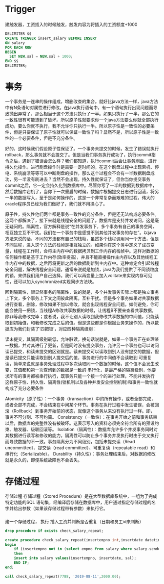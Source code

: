 Trigger
===

###
 建触发器，工资插入的时候触发，触发内容为将插入的工资额度+1000
``` sql
DELIMITER $$
CREATE TRIGGER insert_salary BEFORE INSERT
ON salary
FOR EACH ROW
BEGIN
  SET NEW.sal = NEW.sal + 1000;
END $$
DELIMITER;

```
事务
===
一个事务是一连串的操作组成，增删改查的集合。就好比java方法一样，java方法中有N条语句对属性进行修改。在java执行语句中，有一个语句执行出现问题而导致抛出异常了，那么相当于这个方法只执行了一半。如果只执行了一半，那么它的一致性很有可能遭到了破坏。所以原子性就要求你一个java方法要么你就全部执行成功，要么你就不执行，我不允许你只执行一半。所以原子性是一致性的必要条件，但是只要保证了原子性就可以保证一致性了吗？显然不是，所以原子性是一致性的一个必要条件，但是不充分条件。

好的，这时候我们假设原子性保证了。一个事务未提交的时候，发生了错误就执行rollback，那么事务就不会提交了。但是当我们事务执行成功了，执行commit指令之后，遇到了错误会怎么样？我们都知道，执行commit后会让事务刷盘，进行持久化操作。进行刷盘操作时是需要一定时间的，在这个刷盘过程中出现宕机、停电、系统崩溃等等可以中断刷盘的操作，那么这个过程会不会有一半数据刷盘成功，另一半没有刷进去？当然不会出现，持久性就保证了，但你当你提交事务commit之后，它一定会持久化到数据库中。尽管你写了一半的数据到数据库中，然后数据库宕机了，当你下一次重启的时候，数据库根据提交日志进行回滚，将另一半的数据写入，至于是如何操作的，这是一个非常复杂而艰难的过程，伟大的oracle程序员已经为我们做好了，我们就不用操心了。 

原子性，持久性他们两个都是事务一致性的充分条件，但是还无法构成必要条件。这两个都解决了，接下来就是线程安全的问题了。数据库是支持并发访问，这是毫无疑问的。隔离性，官方解释是说“在并发事务下，多个事务有自己的事务空间，相互独立互不干扰。我们在一个事务中是感觉不到其他并发事务的存在”。以java方法来说的话，不同的方法都有自己的栈帧，虽然多个线程调用同一个方法，但是不同进程，进入这个方法的栈帧是相互独立的。如果你在这个类中定义了成员变量，线程在工作时，会将主内存中的数据拷贝到工作内存的栈帧中。这样对数据的任何操作都是基于工作内存(效率提高)，并且不能直接操作主内存以及其他线程工作内存中的数据，之后再将更新之后的数据刷新到主内存中。这种肯定会引起线程安全问题，解决线程安全问题，通常来说就是加锁，java为我们提供了不同锁粒度的锁，来供我们用户自己选择。我们可以再变量上加入volitate来实现内存可见性，还可以加入synchronized实现同步方法块。

回到隔离性，很显然事务的隔离性，说的就是，多个并发事务实际上都是独立事务上下文，多个事务上下文之间彼此隔离，互补干扰。但是多个事务如果对共享数据进行查看，删除，修改如果不加以修改，就会出现线程安全问题。如何避免，你可能会使用一把锁，当线程A修改共享数据的时候，让线程B不要来查看共享数据，除非等我修改完毕；或者说，我不让别人读取到我修改共享数据的中间值，只能读取到初始值，和我修改完成之后的值。但是这些都是你根据业务来操作的，所以数据库为我们封装了‘四把锁’，对应四种隔离级别：

读未提交，其隔离级别最低，允许脏读。换句话说就是，如果一个事务正在处理某一数据，并对其进行了更新，但是同时没有提交事务，允许另一个事务也可以访问
读已提交，和读未提交的区别就是。读未提交可以读取到别人没有提交的数据，但是读已提交只能读取到别人提交后的值，事务进行的中间值不会读取到
可重复读，简单来说就是事务处理过程中多次读取同一个数据的时候，这个值不会发生改变，其值都和第一次查询到的数据是一致的
串行化，是最严格的隔离级别，他要求所有的事务都被串行执行，既事务只能一个接一个的进行处理，不能并发执行
这样原子性、持久性、隔离性(锁机制以及各种并发安全控制机制)和事务一致性就构成了充分必要条件

Atomicity（原子性）：一个事务（transaction）中的所有操作，或者全部完成，或者全部不完成，不会结束在中间某个环节。事务在执行过程中发生错误，会被回滚（Rollback）到事务开始前的状态，就像这个事务从来没有执行过一样。即，事务不可分割、不可约简。
Consistency（一致性）：在事务开始之前和事务结束以后，数据库的完整性没有被破坏。这表示写入的资料必须完全符合所有的预设约束、触发器、级联回滚等。
Isolation（隔离性）：数据库允许多个并发事务同时对其数据进行读写和修改的能力，隔离性可以防止多个事务并发执行时由于交叉执行而导致数据的不一致。事务隔离分为不同级别，包括未提交读（Read uncommitted）、提交读（read committed）、可重复读（repeatable read）和串行化（Serializable）。
Durability（持久性）：事务处理结束后，对数据的修改就是永久的，即便系统故障也不会丢失。

存储过程
===
存储过程
存储过程（Stored Procedure）是在大型数据库系统中，一组为了完成特定功能的SQL 语句集，经编译后存储在数据库中，用户通过指定存储过程的名字并给出参数（如果该存储过程带有参数）来执行它。
###
建一个存储过程， 执行 插入工资并判断是否重复（日期和员工id来判断）
```sql
drop procedure if exists check_salary_repeat;
 
create procedure check_salary_repeat(insertempno int,insertdate datetime,sal float)
begin
    if (insertempno not in (select empno from salary where salary.senddate=insertdate))
    then
    insert into salary values(insertempno, insertdate, sal);
    END IF;
end;
 
call check_salary_repeat(7788, '2019-08-11',2000.00);

```
